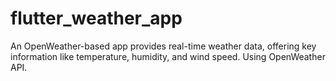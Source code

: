 # flutter_weather_app
An OpenWeather-based app provides real-time weather data, offering key information like temperature, humidity, and wind speed. Using OpenWeather API.

